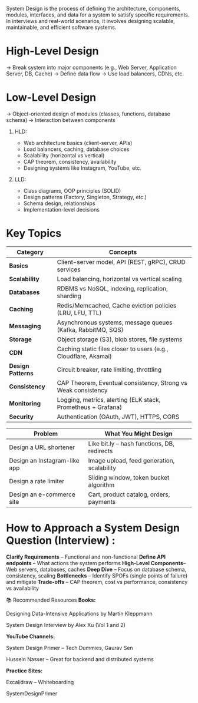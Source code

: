 

System Design is the process of defining the architecture, components, modules, interfaces, and data for a system to satisfy specific requirements. In interviews and real-world scenarios, it involves designing scalable, maintainable, and efficient software systems.

# High-Level Design
-> Break system into major components (e.g., Web Server, Application Server, DB, Cache)
-> Define data flow
-> Use load balancers, CDNs, etc.

# Low-Level Design
-> Object-oriented design of modules (classes, functions, database schema)
-> Interaction between components

1. HLD:
   - Web architecture basics (client-server, APIs)
   - Load balancers, caching, database choices
   - Scalability (horizontal vs vertical)
   - CAP theorem, consistency, availability
   - Designing systems like Instagram, YouTube, etc.

2. LLD:
   - Class diagrams, OOP principles (SOLID)
   - Design patterns (Factory, Singleton, Strategy, etc.)
   - Schema design, relationships
   - Implementation-level decisions


# Key Topics

| Category            | Concepts                                                        |
| ------------------- | --------------------------------------------------------------- |
| **Basics**          | Client-server model, API (REST, gRPC), CRUD services            |
| **Scalability**     | Load balancing, horizontal vs vertical scaling                  |
| **Databases**       | RDBMS vs NoSQL, indexing, replication, sharding                 |
| **Caching**         | Redis/Memcached, Cache eviction policies (LRU, LFU, TTL)        |
| **Messaging**       | Asynchronous systems, message queues (Kafka, RabbitMQ, SQS)     |
| **Storage**         | Object storage (S3), blob stores, file systems                  |
| **CDN**             | Caching static files closer to users (e.g., Cloudflare, Akamai) |
| **Design Patterns** | Circuit breaker, rate limiting, throttling                      |
| **Consistency**     | CAP Theorem, Eventual consistency, Strong vs Weak consistency   |
| **Monitoring**      | Logging, metrics, alerting (ELK stack, Prometheus + Grafana)    |
| **Security**        | Authentication (OAuth, JWT), HTTPS, CORS                        |



| Problem                      | What You Might Design                       |
| ---------------------------- | ------------------------------------------- |
| Design a URL shortener       | Like bit.ly – hash functions, DB, redirects |
| Design an Instagram-like app | Image upload, feed generation, scalability  |
| Design a rate limiter        | Sliding window, token bucket algorithm      |
| Design an e-commerce site    | Cart, product catalog, orders, payments     |



# How to Approach a System Design Question (Interview) :
**Clarify Requirements** – Functional and non-functional
**Define API endpoints** – What actions the system performs
**High-Level Components**– Web servers, databases, caches
**Deep Dive** – Focus on database schema, consistency, scaling
**Bottlenecks** – Identify SPOFs (single points of failure) and mitigate
**Trade-offs** – CAP theorem, cost vs performance, consistency vs availability


📚 Recommended Resources
**Books:**

Designing Data-Intensive Applications by Martin Kleppmann

System Design Interview by Alex Xu (Vol 1 and 2)

**YouTube Channels:**

System Design Primer – Tech Dummies, Gaurav Sen

Hussein Nasser – Great for backend and distributed systems

**Practice Sites:**

Excalidraw – Whiteboarding

SystemDesignPrimer